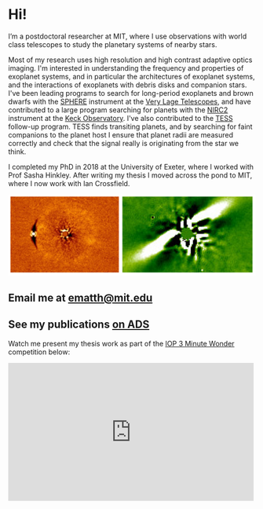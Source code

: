 # Hi!

I’m a postdoctoral researcher at MIT, where I use observations with world class telescopes to study the planetary systems of nearby stars.

Most of my research uses high resolution and high contrast adaptive optics imaging. I'm interested in understanding the frequency and properties of exoplanet systems, and in particular the architectures of exoplanet systems, and the interactions of exoplanets with debris disks and companion stars. I've been leading programs to search for long-period exoplanets and brown dwarfs with the [SPHERE](https://www.eso.org/sci/facilities/paranal/instruments/sphere.html) instrument at the [Very Lage Telescopes](https://www.eso.org/public/usa/teles-instr/paranal-observatory/vlt/), and have contributed to a large program searching for planets with the [NIRC2](https://www2.keck.hawaii.edu/inst/nirc2/) instrument at the [Keck Observatory](http://www.keckobservatory.org/). I've also contributed to the [TESS](https://tess.mit.edu/) follow-up program. TESS finds transiting planets, and by searching for faint companions to the planet host I ensure that planet radii are measured correctly and check that the signal really is originating from the star we think.

I completed my PhD in 2018 at the University of Exeter, where I worked with Prof Sasha Hinkley. After writing my thesis I moved across the pond to MIT, where I now work with Ian Crossfield.

![Modulation of adenylate cyclase](images/bd_disk.png)

## Email me at [ematth@mit.edu](mailto:ematth@mit.edu)

## See my publications [on ADS](https://ui.adsabs.harvard.edu/search/q=docs(library%2F3q9CQGufQNOelb8sO5DOpg)&sort=date%20desc%2C%20bibcode%20desc&p_=0)

Watch me present my thesis work as part of the [IOP 3 Minute Wonder](https://www.iop.org/activity/3-minute-wonder/page_60438.html#gref) competition below:

<iframe width="500" height="281" src="https://www.youtube.com/embed/UDVLm8WPB8U" frameborder="0" allow="accelerometer; autoplay; encrypted-media; gyroscope; picture-in-picture" allowfullscreen></iframe>